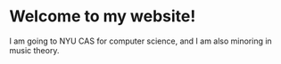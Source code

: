# Welcome to my website!

I am going to NYU CAS for computer science, and I am also minoring in music theory.
